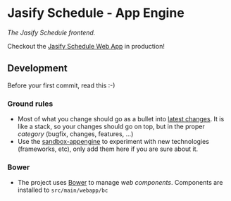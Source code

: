 # Jasify Schedule - App Engine

*The Jasify Schedule frontend.*

Checkout the [Jasify Schedule Web App](http://jasify-schedule.appspot.com/) in production!

## Development

Before your first commit, read this :-)

### Ground rules

 - Most of what you change should go as a bullet into [latest changes](CHANGELOG.md).  It is like a stack,
 so your changes should go on top, but in the proper *category* (bugfix, changes, features, ...)
 - Use the [sandbox-appengine](../../sandbox/sandbox-appengine/) to experiment with new technologies (frameworks, etc),
 only add them here if you are sure about it.

### Bower

 - The project uses [Bower](http://bower.io) to manage *web components*.  Components are installed to `src/main/webapp/bc`

